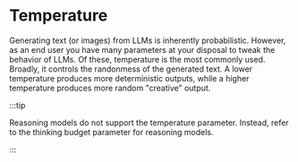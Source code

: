 # Temperature

Generating text (or images) from LLMs is inherently probabilistic. However, as an end user you have many parameters at your disposal to tweak the behavior of LLMs. Of these, temperature is the most commonly used. Broadly, it controls the randonmess of the generated text. A lower temperature produces more deterministic outputs, while a higher temperature produces more random "creative" output.

:::tip

Reasoning models do not support the temperature parameter. Instead, refer to the thinking budget parameter for reasoning models.

:::
